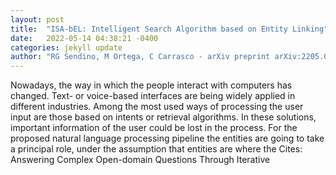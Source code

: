 ```yaml
---
layout: post
title:  "ISA-bEL: Intelligent Search Algorithm based on Entity Linking"
date:   2022-05-14 04:38:21 -0400
categories: jekyll update
author: "RG Sendino, M Ortega, C Carrasco - arXiv preprint arXiv:2205.04322, 2022"
---
```

Nowadays, the way in which the people interact with computers has changed. Text- or voice-based interfaces are being widely applied in different industries. Among the most used ways of processing the user input are those based on intents or retrieval algorithms. In these solutions, important information of the user could be lost in the process. For the proposed natural language processing pipeline the entities are going to take a principal role, under the assumption that entities are where the Cites: Answering Complex Open-domain Questions Through Iterative